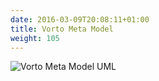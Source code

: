```yaml
---
date: 2016-03-09T20:08:11+01:00
title: Vorto Meta Model
weight: 105
---
```


![Vorto Meta Model UML](/images/documentation/Vorto_MetaModel.jpeg)